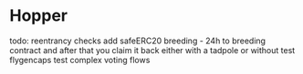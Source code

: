 # Hopper

todo:
reentrancy checks
add safeERC20
breeding - 24h to breeding contract and after that you claim it back either with a tadpole or without
test flygencaps
test complex voting flows